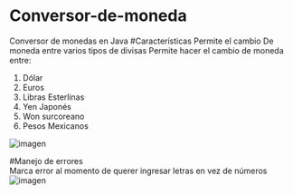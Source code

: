 # Conversor-de-moneda
Conversor de monedas en Java
#Características 
Permite el cambio De moneda entre varios tipos de divisas
Permite hacer el cambio de moneda entre: 
<ol>
<li>Dólar</li>
<li>Euros</li>
<li>Libras Esterlinas </li>
<li>Yen Japonés </li>
<li>Won surcoreano </li>
<li>Pesos Mexicanos</li>
</ol>




![imagen](https://user-images.githubusercontent.com/114122029/222034279-55059873-a0a3-4867-8eda-8ab4aad11f9f.png)

#Manejo de errores  
Marca error al momento de querer ingresar letras en vez de números
![imagen](https://user-images.githubusercontent.com/114122029/222034346-5a6a7c1b-0327-4386-9e0a-fde3c53107c2.png)

